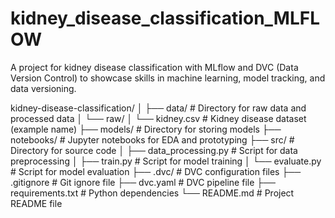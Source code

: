 # kidney_disease_classification_MLFLOW
A project for kidney disease classification with MLflow and DVC (Data Version Control) to showcase skills in machine learning, model tracking, and data versioning. 

kidney-disease-classification/
│
├── data/                   # Directory for raw data and processed data
│   └── raw/
│       └── kidney.csv      # Kidney disease dataset (example name)
├── models/                 # Directory for storing models
├── notebooks/              # Jupyter notebooks for EDA and prototyping
├── src/                    # Directory for source code
│   ├── data_processing.py  # Script for data preprocessing
│   ├── train.py            # Script for model training
│   └── evaluate.py         # Script for model evaluation
├── .dvc/                   # DVC configuration files
├── .gitignore              # Git ignore file
├── dvc.yaml                # DVC pipeline file
├── requirements.txt        # Python dependencies
└── README.md               # Project README file
